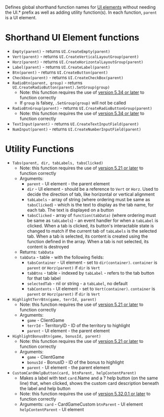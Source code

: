 Defines global shorthand function names for [UI elements](https://www.warzone.com/wiki/Mod_API_Reference:UI#UI_Elements) without needing the UI.* prefix as well as adding utility function(s). In each function, `parent` is a UI element.
# Shorthand UI Element functions
* `Empty(parent)` - returns `UI.CreateEmpty(parent)`
* `Vert(parent)` - returns `UI.CreateVerticalLayoutGroup(parent)`
* `Horz(parent)` - returns `UI.CreateHorizontalLayoutGroup(parent)`
* `Label(parent)` - returns `UI.CreateLabel(parent)`
* `Btn(parent)` - returns `UI.CreateButton(parent)`
* `Checkbox(parent)` - returns `UI.CreateCheckBox(parent)`
* `RadioBtn(parent, group)` - returns `UI.CreateRadioButton(parent).SetGroup(group)`
  * Note: this function requires the use of [version 5.34 or later](https://www.warzone.com/wiki/Mod_API_Reference#Newer_API_features) to function correctly
  * If `group` is falsey, `.SetGroup(group)` will not be called
* `RadioBtnGroup(parent)` - returns `UI.CreateRadioButtonGroup(parent)`
  * Note: this function requires the use of [version 5.34 or later](https://www.warzone.com/wiki/Mod_API_Reference#Newer_API_features) to function correctly
* `TextInput(parent)` - returns `UI.CreateTextInputField(parent)`
* `NumInput(parent)` - returns `UI.CreateNumberInputField(parent)`
# Utility Functions
* `Tabs(parent, dir, tabLabels, tabsClicked)`
  * Note: this function requires the use of [version 5.21 or later](https://www.warzone.com/wiki/Mod_API_Reference#Newer_API_features) to function correctly
  * Arguments:
    * `parent` - UI element - the parent element
    * `dir` - UI element - should be a reference to `Vert` or `Horz`. Used to decide the direction of tab, like horizontal or vertical alignment
    * `tabLabels` - array of string (where ordering must be same as `tabsClicked`) - which is the text to display as the tab name, for each tab. The text is displayed on a button
    * `tabsClicked` - array of `function(tabData)` (where ordering must be same as `tabLabels`) - an event handler for when a `tabLabel` is clicked. When a tab is clicked, its button's interactable state is changed to match if the current tab of `tabLabels` is the selected tab. When a tab is selected, its content is created using the function defined in the array. When a tab is not selected, its content is destroyed
  * Returns: `tabData`
  * `tabData` - table - with the following fields:
    * `tabsContainer` - UI element - set to `dir(container)`. `container` is `parent` or `Horz(parent)` if `dir` is `Vert`
    * `tabBtns` - table - indexed by `tabLabel` - refers to the tab button for that tab label
    * `selectedTab` - nil or string - a `tabLabel`, no default
    * `tabContents` - UI element - set to `Vert(container)`. `container` is `parent` or `Horz(parent)` if `dir` is `Vert`
* `HighlightTerrBtn(game, terrId, parent)`
  * Note: this function requires the use of [version 5.21 or later](https://www.warzone.com/wiki/Mod_API_Reference#Newer_API_features) to function correctly
  * Arguments:
    * `game` - ClientGame
    * `terrId` - TerritoryID - ID of the territory to highlight
    * `parent` - UI element - the parent element
* `HighlightBonusBtn(game, bonusId, parent)`
  * Note: this function requires the use of [version 5.21 or later](https://www.warzone.com/wiki/Mod_API_Reference#Newer_API_features) to function correctly
  * Arguments:
    * `game` - ClientGame
    * `bonusId` - BonusID - ID of the bonus to highlight
    * `parent` - UI element - the parent element
* `CustomCardHelpButton(card, btnParent, helpContentParent)`
  * Makes a label with text `card`.Name and a ? help button (on the same line) that, when clicked, shows the custom card description beneath the label and help button
  * Note: this function requires the use of [version 5.32.0.1 or later](https://www.warzone.com/wiki/Mod_API_Reference#Newer_API_features) to function correctly
  * Arguments:
    `card` - CardGameCustom
    `btnParent` - UI element
    `helpContentParent` - UI element